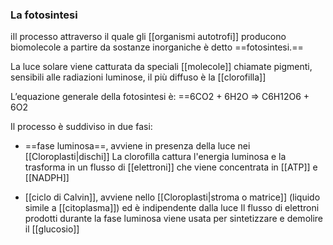 ### La fotosintesi
iIl processo attraverso il quale gli [[organismi autotrofi]] producono biomolecole a partire da sostanze inorganiche è detto ==fotosintesi.==

La luce solare viene catturata da speciali [[molecole]] chiamate pigmenti, sensibili alle radiazioni luminose, il più diffuso è la [[clorofilla]]

L’equazione generale della fotosintesi è:
	==6CO2 + 6H2O => C6H12O6 + 6O2

Il processo è suddiviso in due fasi:
* ==fase luminosa==, avviene in presenza della luce nei [[Cloroplasti|dischi]]
	La clorofilla cattura l'energia luminosa e la trasforma in un flusso di [[elettroni]] che viene concentrata in [[ATP]] e [[NADPH]]
	
* [[ciclo di Calvin]], avviene nello [[Cloroplasti|stroma o matrice]] (liquido simile a [[citoplasma]]) ed è indipendente dalla luce
	Il flusso di elettroni prodotti durante la fase luminosa viene usata per sintetizzare e demolire il [[glucosio]]

